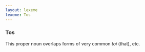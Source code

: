 ```yaml
---
layout: lexeme
lexeme: Tos
---
```


###  Tos 
This proper noun overlaps forms of very common *toi* (that), etc.

